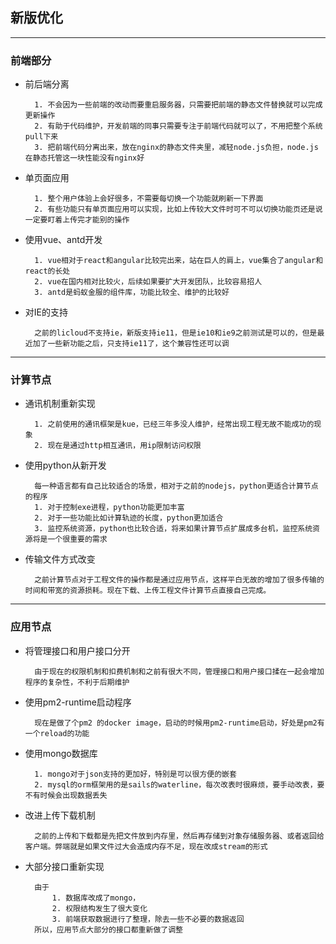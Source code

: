 ## 新版优化
----------
### 前端部分

- 前后端分离
        
        1. 不会因为一些前端的改动而要重启服务器，只需要把前端的静态文件替换就可以完成更新操作
        2. 有助于代码维护，开发前端的同事只需要专注于前端代码就可以了，不用把整个系统pull下来
        3. 把前端代码分离出来，放在nginx的静态文件夹里，减轻node.js负担，node.js在静态托管这一块性能没有nginx好
        
- 单页面应用

        1. 整个用户体验上会好很多，不需要每切换一个功能就刷新一下界面
        2. 有些功能只有单页面应用可以实现，比如上传较大文件时可不可以切换功能页还是说一定要盯着上传完才能别的操作

- 使用vue、antd开发

        1. vue相对于react和angular比较完出来，站在巨人的肩上，vue集合了angular和react的长处
        2. vue在国内相对比较火，后续如果要扩大开发团队，比较容易招人
        3. antd是蚂蚁金服的组件库，功能比较全、维护的比较好

- 对IE的支持

        之前的licloud不支持ie，新版支持ie11，但是ie10和ie9之前测试是可以的，但是最近加了一些新功能之后，只支持ie11了，这个兼容性还可以调

----------

### 计算节点

- 通讯机制重新实现

        1. 之前使用的通讯框架是kue，已经三年多没人维护，经常出现工程无故不能成功的现象
        2. 现在是通过http相互通讯，用ip限制访问权限     

- 使用python从新开发
        
        每一种语言都有自己比较适合的场景，相对于之前的nodejs，python更适合计算节点的程序
        1. 对于控制exe进程，python功能更加丰富
        2. 对于一些功能比如计算轨迹的长度，python更加适合
        3. 监控系统资源，python也比较合适，将来如果计算节点扩展成多台机，监控系统资源将是一个很重要的需求

- 传输文件方式改变

        之前计算节点对于工程文件的操作都是通过应用节点，这样平白无故的增加了很多传输的时间和带宽的资源损耗。现在下载、上传工程文件计算节点直接自己完成。
----------
### 应用节点

- 将管理接口和用户接口分开

        由于现在的权限机制和扣费机制和之前有很大不同，管理接口和用户接口揉在一起会增加程序的复杂性，不利于后期维护

- 使用pm2-runtime启动程序

        现在是做了个pm2 的docker image，启动的时候用pm2-runtime启动，好处是pm2有一个reload的功能

- 使用mongo数据库

        1. mongo对于json支持的更加好，特别是可以很方便的嵌套
        2. mysql的orm框架用的是sails的waterline，每次改表时很麻烦，要手动改表，要不有时候会出现数据丢失

- 改进上传下载机制
        
        之前的上传和下载都是先把文件放到内存里，然后再存储到对象存储服务器、或者返回给客户端。弊端就是如果文件过大会造成内存不足，现在改成stream的形式

- 大部分接口重新实现

        由于
            1. 数据库改成了mongo，
            2. 权限结构发生了很大变化
            3. 前端获取数据进行了整理，除去一些不必要的数据返回
        所以，应用节点大部分的接口都重新做了调整
